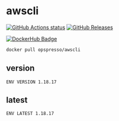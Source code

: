 # awscli

[![GitHub Actions status](https://github.com/opspresso/awscli/workflows/Build-Push/badge.svg)](https://github.com/opspresso/awscli/actions)
[![GitHub Releases](https://img.shields.io/github/release/opspresso/awscli.svg)](https://github.com/opspresso/awscli/releases)

[![DockerHub Badge](http://dockeri.co/image/opspresso/awscli)](https://hub.docker.com/r/opspresso/awscli/)

```bash
docker pull opspresso/awscli
```

## version

```
ENV VERSION 1.18.17
```

## latest

```
ENV LATEST 1.18.17
```

